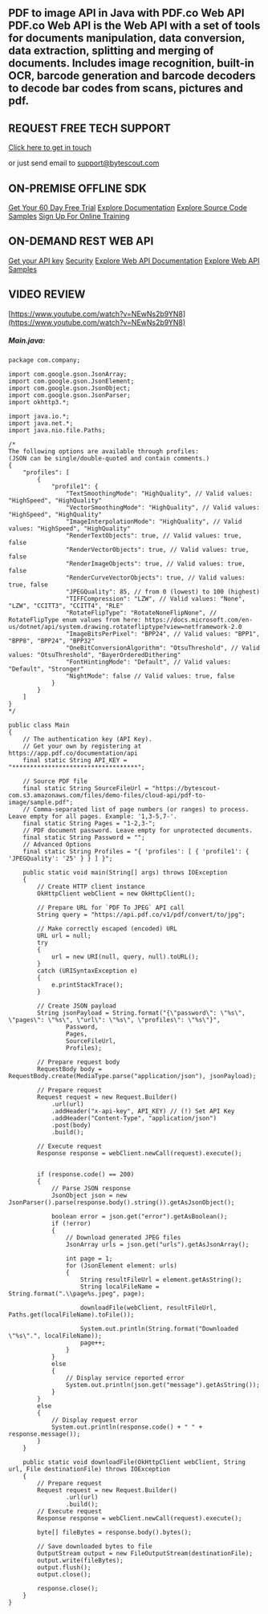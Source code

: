 ## PDF to image API in Java with PDF.co Web API PDF.co Web API is the Web API with a set of tools for documents manipulation, data conversion, data extraction, splitting and merging of documents. Includes image recognition, built-in OCR, barcode generation and barcode decoders to decode bar codes from scans, pictures and pdf.

## REQUEST FREE TECH SUPPORT

[Click here to get in touch](https://bytescout.zendesk.com/hc/en-us/requests/new?subject=PDF.co%20Web%20API%20Question)

or just send email to [support@bytescout.com](mailto:support@bytescout.com?subject=PDF.co%20Web%20API%20Question) 

## ON-PREMISE OFFLINE SDK 

[Get Your 60 Day Free Trial](https://bytescout.com/download/web-installer?utm_source=github-readme)
[Explore Documentation](https://bytescout.com/documentation/index.html?utm_source=github-readme)
[Explore Source Code Samples](https://github.com/bytescout/ByteScout-SDK-SourceCode/)
[Sign Up For Online Training](https://academy.bytescout.com/)


## ON-DEMAND REST WEB API

[Get your API key](https://app.pdf.co/signup?utm_source=github-readme)
[Security](https://pdf.co/security)
[Explore Web API Documentation](https://apidocs.pdf.co?utm_source=github-readme)
[Explore Web API Samples](https://github.com/bytescout/ByteScout-SDK-SourceCode/tree/master/PDF.co%20Web%20API)

## VIDEO REVIEW

[https://www.youtube.com/watch?v=NEwNs2b9YN8](https://www.youtube.com/watch?v=NEwNs2b9YN8)




<!-- code block begin -->

##### **Main.java:**
    
```
package com.company;

import com.google.gson.JsonArray;
import com.google.gson.JsonElement;
import com.google.gson.JsonObject;
import com.google.gson.JsonParser;
import okhttp3.*;

import java.io.*;
import java.net.*;
import java.nio.file.Paths;

/*
The following options are available through profiles:
(JSON can be single/double-quoted and contain comments.)
{
    "profiles": [
        {
            "profile1": {
                "TextSmoothingMode": "HighQuality", // Valid values: "HighSpeed", "HighQuality"
                "VectorSmoothingMode": "HighQuality", // Valid values: "HighSpeed", "HighQuality"
                "ImageInterpolationMode": "HighQuality", // Valid values: "HighSpeed", "HighQuality"
                "RenderTextObjects": true, // Valid values: true, false
                "RenderVectorObjects": true, // Valid values: true, false
                "RenderImageObjects": true, // Valid values: true, false
                "RenderCurveVectorObjects": true, // Valid values: true, false
                "JPEGQuality": 85, // from 0 (lowest) to 100 (highest)
                "TIFFCompression": "LZW", // Valid values: "None", "LZW", "CCITT3", "CCITT4", "RLE"
                "RotateFlipType": "RotateNoneFlipNone", // RotateFlipType enum values from here: https://docs.microsoft.com/en-us/dotnet/api/system.drawing.rotatefliptype?view=netframework-2.0
                "ImageBitsPerPixel": "BPP24", // Valid values: "BPP1", "BPP8", "BPP24", "BPP32"
                "OneBitConversionAlgorithm": "OtsuThreshold", // Valid values: "OtsuThreshold", "BayerOrderedDithering"
                "FontHintingMode": "Default", // Valid values: "Default", "Stronger"
                "NightMode": false // Valid values: true, false
            }
        }
    ]
}
*/

public class Main
{
    // The authentication key (API Key).
    // Get your own by registering at https://app.pdf.co/documentation/api
    final static String API_KEY = "***********************************";

    // Source PDF file
	final static String SourceFileUrl = "https://bytescout-com.s3.amazonaws.com/files/demo-files/cloud-api/pdf-to-image/sample.pdf";
    // Comma-separated list of page numbers (or ranges) to process. Leave empty for all pages. Example: '1,3-5,7-'.
    final static String Pages = "1-2,3-";
    // PDF document password. Leave empty for unprotected documents.
    final static String Password = "";
    // Advanced Options
    final static String Profiles = "{ 'profiles': [ { 'profile1': { 'JPEGQuality': '25' } } ] }";

    public static void main(String[] args) throws IOException
    {
        // Create HTTP client instance
        OkHttpClient webClient = new OkHttpClient();

        // Prepare URL for `PDF To JPEG` API call
        String query = "https://api.pdf.co/v1/pdf/convert/to/jpg";

        // Make correctly escaped (encoded) URL
        URL url = null;
        try
        {
            url = new URI(null, query, null).toURL();
        }
        catch (URISyntaxException e)
        {
            e.printStackTrace();
        }

        // Create JSON payload
		String jsonPayload = String.format("{\"password\": \"%s\", \"pages\": \"%s\", \"url\": \"%s\", \"profiles\": \"%s\"}",
                Password,
                Pages,
                SourceFileUrl,
                Profiles);

        // Prepare request body
        RequestBody body = RequestBody.create(MediaType.parse("application/json"), jsonPayload);
        
        // Prepare request
        Request request = new Request.Builder()
            .url(url)
            .addHeader("x-api-key", API_KEY) // (!) Set API Key
            .addHeader("Content-Type", "application/json")
            .post(body)
            .build();
        
        // Execute request
        Response response = webClient.newCall(request).execute();
        

        if (response.code() == 200)
        {
            // Parse JSON response
            JsonObject json = new JsonParser().parse(response.body().string()).getAsJsonObject();

            boolean error = json.get("error").getAsBoolean();
            if (!error)
            {
                // Download generated JPEG files
                JsonArray urls = json.get("urls").getAsJsonArray();

                int page = 1;
                for (JsonElement element: urls)
                {
                    String resultFileUrl = element.getAsString();
                    String localFileName = String.format(".\\page%s.jpeg", page);

                    downloadFile(webClient, resultFileUrl, Paths.get(localFileName).toFile());

                    System.out.println(String.format("Downloaded \"%s\".", localFileName));
                    page++;
                }
            }
            else
            {
                // Display service reported error
                System.out.println(json.get("message").getAsString());
            }
        }
        else
        {
            // Display request error
            System.out.println(response.code() + " " + response.message());
        }
    }

    public static void downloadFile(OkHttpClient webClient, String url, File destinationFile) throws IOException
    {
        // Prepare request
        Request request = new Request.Builder()
                .url(url)
                .build();
        // Execute request
        Response response = webClient.newCall(request).execute();

        byte[] fileBytes = response.body().bytes();

        // Save downloaded bytes to file
        OutputStream output = new FileOutputStream(destinationFile);
        output.write(fileBytes);
        output.flush();
        output.close();

        response.close();
    }
}

```

<!-- code block end -->